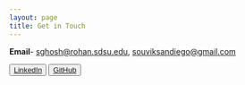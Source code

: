 ```yaml
---
layout: page
title: Get in Touch
---
```

**Email**- sghosh@rohan.sdsu.edu, souviksandiego@gmail.com

<button type="button" class="btn btn-default" id="contact-btn"><a href="https://www.linkedin.com/pub/souvik-ghosh/93/42/b55">
  LinkedIn
</a></button>                         <button type="button" class="btn btn-default" id="contact-btn"><a href="https://www.github.com/souvikghosh">
  GitHub
</a></button>

